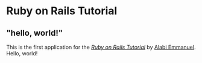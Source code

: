 # Ruby on Rails Tutorial

## "hello, world!"

This is the first application for the
[*Ruby on Rails Tutorial*](http://www.railstutorial.org/)
by [Alabi Emmanuel](https://github.com/Bobslegend61). Hello, world!
